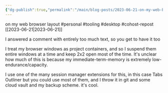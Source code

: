 ```yaml
---
{"dg-publish":true,"permalink":"/main/blog-posts/2023-06-21-on-my-web-browser-layout/","noteIcon":"","created":"2023-08-09T14:58:23.883-04:00","updated":"2023-10-06T22:48:36.972-04:00"}
---
```


on my web browser layout
#personal #tooling #desktop #cohost-repost
[[2023-06-21\|2023-06-21]]

I answered a comment with entirely too much text, so you get to have it too

I treat my browser windows as project containers, and so I suspend them entire windows at a time and keep 2x2 open most of the time. It's unclear how much of this is because my immediate-term-memory is extremely low-endurance/capacity.

I use one of the many session manager extensions for this, in this case Tabs Outliner but you could use most of them, and I throw it in git and some cloud vault and my backup scheme.
it's cool.